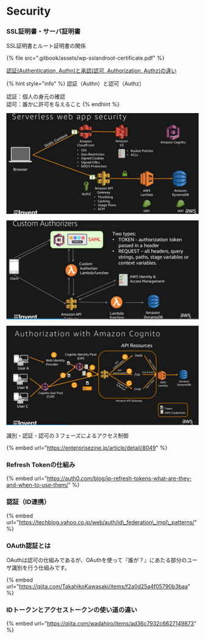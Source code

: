 # Security

### SSL証明書・サーバ証明書

SSL証明書とルート証明書の関係

{% file src=".gitbook/assets/wp-sslandroot-certificate.pdf" %}



[認証\(Authentication, Authn\)と承認\(認可, Authorization, Authz\)の違い](http://d.hatena.ne.jp/end0tknr/20110104/1294112345)

{% hint style="info" %}
認証（Authn）と認可（Authz）

認証：個人の身元の確認  
認可：誰かに許可を与えること
{% endhint %}



![Authz&#xFF08;&#x8A8D;&#x53EF;&#xFF09;&#x3068;AWS Lambda&#x306E;&#x7D44;&#x307F;&#x5408;&#x308F;&#x305B;](.gitbook/assets/image%20%284%29.png)

![OpenID&#x3068;AWS Lambda&#x306E;&#x7D44;&#x307F;&#x5408;&#x308F;&#x305B;](.gitbook/assets/image%20%281%29.png)

![Amazon Cognito&#x306B;&#x3088;&#x308B;Authz&#x306E;&#x4ED5;&#x7D44;&#x307F;](.gitbook/assets/image%20%283%29.png)



識別・認証・認可の３フェーズによるアクセス制御

{% embed url="https://enterprisezine.jp/article/detail/8049" %}



### Refresh Tokenの仕組み

{% embed url="https://auth0.com/blog/jp-refresh-tokens-what-are-they-and-when-to-use-them/" %}



### 認証（ID連携）

{% embed url="https://techblog.yahoo.co.jp/web/auth/id\_federation\_impl\_patterns/" %}



### OAuth認証とは

OAuthは認可の仕組みであるが、OAuthを使って『誰が？』にあたる部分のユーザ識別を行う仕組みです。

{% embed url="https://qiita.com/TakahikoKawasaki/items/f2a0d25a4f05790b3baa" %}



### IDトークンとアクセストークンの使い道の違い

{% embed url="https://qiita.com/wadahiro/items/ad36c7932c6627149873" %}





